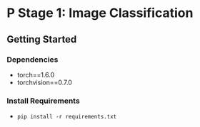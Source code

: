 # P Stage 1: Image Classification

## Getting Started    
### Dependencies
- torch==1.6.0
- torchvision==0.7.0                                                              

### Install Requirements
- `pip install -r requirements.txt`
